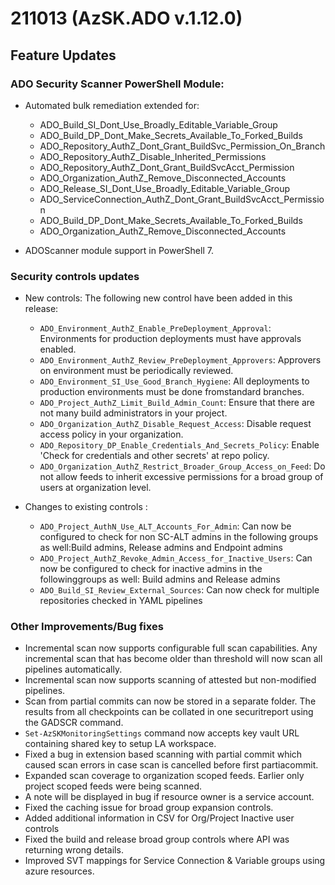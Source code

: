 # 211013 (AzSK.ADO v.1.12.0)

## Feature Updates

### ADO Security Scanner PowerShell Module:
* Automated bulk remediation extended for:
	* ADO_Build_SI_Dont_Use_Broadly_Editable_Variable_Group
	* ADO_Build_DP_Dont_Make_Secrets_Available_To_Forked_Builds
	* ADO_Repository_AuthZ_Dont_Grant_BuildSvc_Permission_On_Branch
	* ADO_Repository_AuthZ_Disable_Inherited_Permissions
	* ADO_Repository_AuthZ_Dont_Grant_BuildSvcAcct_Permission
	* ADO_Organization_AuthZ_Remove_Disconnected_Accounts
	* ADO_Release_SI_Dont_Use_Broadly_Editable_Variable_Group
	* ADO_ServiceConnection_AuthZ_Dont_Grant_BuildSvcAcct_Permission
	* ADO_Build_DP_Dont_Make_Secrets_Available_To_Forked_Builds 
    * ADO_Organization_AuthZ_Remove_Disconnected_Accounts

* ADOScanner module support in PowerShell 7.

### Security controls updates
* New controls:
    The following new control have been added in this release:
	* ``ADO_Environment_AuthZ_Enable_PreDeployment_Approval``: Environments for production deployments must have approvals enabled.
	* ``ADO_Environment_AuthZ_Review_PreDeployment_Approvers``: Approvers on environment must be periodically reviewed.
	* ``ADO_Environment_SI_Use_Good_Branch_Hygiene``: All deployments to production environments must be done fromstandard branches.
	* ``ADO_Project_AuthZ_Limit_Build_Admin_Count``: Ensure that there are not many build administrators in your project.
	* ``ADO_Organization_AuthZ_Disable_Request_Access``: Disable request access policy in your organization.
	* ``ADO_Repository_DP_Enable_Credentials_And_Secrets_Policy``:  Enable 'Check for credentials and other secrets' at repo policy.
    * ``ADO_Organization_AuthZ_Restrict_Broader_Group_Access_on_Feed``: Do not allow feeds to inherit excessive permissions for a broad group of users at organization level.

* Changes to existing controls :
	* ``ADO_Project_AuthN_Use_ALT_Accounts_For_Admin``: Can now be configured to check for non SC-ALT admins in the following groups as well:Build admins, Release admins and Endpoint admins
	* ``ADO_Project_AuthZ_Revoke_Admin_Access_for_Inactive_Users``: Can now be configured to check for inactive admins in the followinggroups as well: Build admins and Release admins
    * ``ADO_Build_SI_Review_External_Sources``: Can now check for multiple repositories checked in YAML pipelines

### Other Improvements/Bug fixes
* Incremental scan now supports configurable full scan capabilities. Any incremental scan that has become older than threshold will now scan all pipelines automatically.
* Incremental scan now supports scanning of attested but non-modified pipelines.
* Scan from partial commits can now be stored in a separate folder. The results from all checkpoints can be collated in one securitreport using the GADSCR command.
* ``Set-AzSKMonitoringSettings`` command now accepts key vault URL containing shared key to setup LA workspace.
* Fixed a bug in extension based scanning with partial commit which caused scan errors in case scan is cancelled before first partiacommit.
* Expanded scan coverage to organization scoped feeds. Earlier only project scoped feeds were being scanned.
* A note will be displayed in bug if resource owner is a service account.
* Fixed the caching issue for broad group expansion controls.
* Added additional information in CSV for Org/Project Inactive user controls
* Fixed the build and release broad group controls where API was returning wrong details.
* Improved SVT mappings for Service Connection & Variable groups using azure resources.